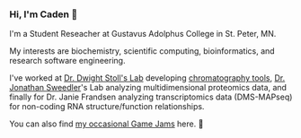 ### Hi, I'm Caden 👋

I'm a Student Reseacher at Gustavus Adolphus College in St. Peter, MN.

My interests are biochemistry, scientific computing, bioinformatics, and research software engineering.

I've worked at [Dr. Dwight Stoll's Lab](https://dwightstoll.wixsite.com/drstoll) developing [chromatography tools](https://www.multidlc.org/kinetic_plot_tool/), [Dr. Jonathan Sweedler](https://sweedler-lab.chemistry.illinois.edu/)'s Lab analyzing multidimensional proteomics data, and finally for Dr. Janie Frandsen analyzing transcriptomics data (DMS-MAPseq) for non-coding RNA structure/function relationships. 

You can also find [my occasional Game Jams](https://itch.io/c/1047096/games-ive-worked-on) here. 👾

<!--
**cjgunnar/cjgunnar** is a ✨ _special_ ✨ repository because its `README.md` (this file) appears on your GitHub profile.

Here are some ideas to get you started:

- 🔭 I’m currently working on ...
- 🌱 I’m currently learning ...
- 👯 I’m looking to collaborate on ...
- 🤔 I’m looking for help with ...
- 💬 Ask me about ...
- 📫 How to reach me: ...
- 😄 Pronouns: ...
- ⚡ Fun fact: ...
-->
